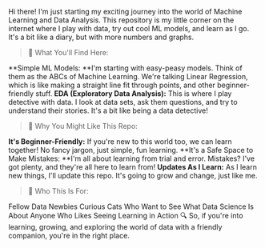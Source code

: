 Hi there! I'm just starting my exciting journey into the world of Machine Learning and Data Analysis. This repository is my little corner on the internet where I play with data, try out cool ML models, and learn as I go. It's a bit like a diary, but with more numbers and graphs.

> 🤖 What You'll Find Here:
> 
**Simple ML Models: **I'm starting with easy-peasy models. Think of them as the ABCs of Machine Learning. We're talking Linear Regression, which is like making a straight line fit through points, and other beginner-friendly stuff.
**EDA (Exploratory Data Analysis):** This is where I play detective with data. I look at data sets, ask them questions, and try to understand their stories. It's a bit like being a data detective!

> 🌟 Why You Might Like This Repo:
> 
**It's Beginner-Friendly:** If you're new to this world too, we can learn together! No fancy jargon, just simple, fun learning.
**It's a Safe Space to Make Mistakes: **I'm all about learning from trial and error. Mistakes? I've got plenty, and they're all here to learn from!
**Updates As I Learn:** As I learn new things, I'll update this repo. It's going to grow and change, just like me.

> 👋 Who This Is For:
> 
Fellow Data Newbies
Curious Cats Who Want to See What Data Science Is About
Anyone Who Likes Seeing Learning in Action
🔍 So, if you're into learning, growing, and exploring the world of data with a friendly companion, you're in the right place. 

